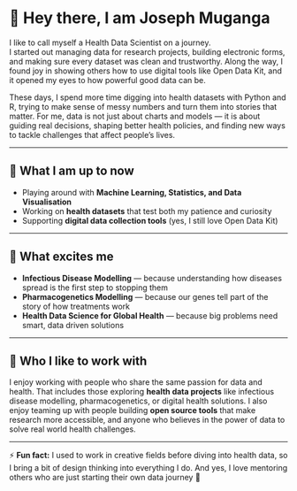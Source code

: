 # 👋 Hey there, I am Joseph Muganga  

I like to call myself a Health Data Scientist on a journey.  
I started out managing data for research projects, building electronic forms, and making sure every dataset was clean and trustworthy. Along the way, I found joy in showing others how to use digital tools like Open Data Kit, and it opened my eyes to how powerful good data can be.  

These days, I spend more time digging into health datasets with Python and R, trying to make sense of messy numbers and turn them into stories that matter. For me, data is not just about charts and models — it is about guiding real decisions, shaping better health policies, and finding new ways to tackle challenges that affect people’s lives.  

---

## 🔭 What I am up to now  
- Playing around with **Machine Learning, Statistics, and Data Visualisation**  
- Working on **health datasets** that test both my patience and curiosity  
- Supporting **digital data collection tools** (yes, I still love Open Data Kit)  

---

## 🧭 What excites me  
- **Infectious Disease Modelling** — because understanding how diseases spread is the first step to stopping them  
- **Pharmacogenetics Modelling** — because our genes tell part of the story of how treatments work  
- **Health Data Science for Global Health** — because big problems need smart, data driven solutions  

---

## 🤝 Who I like to work with  
I enjoy working with people who share the same passion for data and health. That includes those exploring **health data projects** like infectious disease modelling, pharmacogenetics, or digital health solutions. I also enjoy teaming up with people building **open source tools** that make research more accessible, and anyone who believes in the power of data to solve real world health challenges.  

---

⚡ **Fun fact:** I used to work in creative fields before diving into health data, so I bring a bit of design thinking into everything I do. And yes, I love mentoring others who are just starting their own data journey 🚀  
